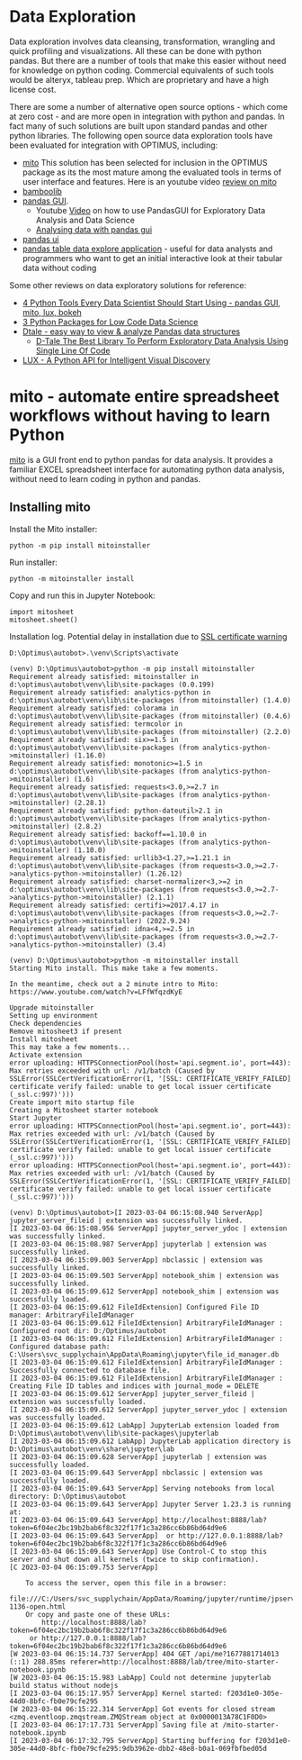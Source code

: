 # Data Exploration

Data exploration involves data cleansing, transformation, wrangling and quick profiling and visualizations.
All these can be done with python pandas.  But there are a number of tools that make this easier without need for knowledge on python coding.
Commercial equivalents of such tools would be alteryx, tableau prep.  Which are proprietary and have a high license cost.

There are some a number of alternative open source options - which come at zero cost - and are more open in integration with python and pandas.  In fact many of such solutions are built upon standard pandas and other python libraries.
The following open source data exploration tools have been evaluated for integration with OPTIMUS, including:
- [mito](https://www.trymito.io/) This solution has been selected for inclusion in the OPTIMUS package as its the most mature among the evaluated tools in terms of user interface and features.  Here is an youtube video [review on mito](https://www.youtube.com/watch?v=js4iaGQvTAo&list=PLtqF5YXg7GLkskjS9D2PSIwKV6HUuWkXo&index=14)
- [bamboolib](https://docs.bamboolib.8080labs.com/)
- [pandas GUI](https://github.com/adamerose/PandasGUI).  
    - Youtube [Video](https://www.youtube.com/watch?v=F8mSlETrcl8&list=PLtqF5YXg7GLkskjS9D2PSIwKV6HUuWkXo&index=20) on how to use PandasGUI for Exploratory Data Analysis and Data Science
    - [Analysing data with pandas gui](https://flowygo.com/en/blog/pandasgui-graphical-user-interface-for-analyzing-data-with-pandas/)
- [pandas ui](https://github.com/arunnbaba/pandas_ui) 
- [pandas table data explore application](https://pypi.org/project/pandastable/) - useful for data analysts and programmers who want to get an initial interactive look at their tabular data without coding

Some other reviews on data exploratory solutions for reference:
- [4 Python Tools Every Data Scientist Should Start Using - pandas GUI, mito, lux, bokeh](https://medium.com/trymito/4-python-tools-every-data-scientist-should-start-using-f1a3be18d2c9)
- [3 Python Packages for Low Code Data Science](https://medium.com/geekculture/3-python-packages-for-low-code-data-science-5dfec9b0acc)
- [Dtale - easy way to view & analyze Pandas data structures](https://github.com/man-group/dtale) 
    - [D-Tale The Best Library To Perform Exploratory Data Analysis Using Single Line Of Code](https://towardsdatascience.com/d-tale-for-fast-and-easy-exploratory-data-analysis-of-well-log-data-a2ffca5295b6)
- [LUX - A Python API for Intelligent Visual Discovery](https://github.com/lux-org/lux)

# mito - automate entire spreadsheet workflows without having to learn Python

[mito](https://www.trymito.io/) is a GUI front end to python pandas for data analysis.  It provides a familiar EXCEL spreadsheet interface for automating python data analysis, without need to learn coding in python and pandas.

## Installing mito
Install the Mito installer:
```
python -m pip install mitoinstaller
```
Run installer:
```
python -m mitoinstaller install
```
Copy and run this in Jupyter Notebook:
```
import mitosheet
mitosheet.sheet()
```
Installation log.  Potential delay in installation due to [SSL certificate warning](https://github.com/segmentio/analytics-python/issues/142)
```
D:\Optimus\autobot>.\venv\Scripts\activate

(venv) D:\Optimus\autobot>python -m pip install mitoinstaller
Requirement already satisfied: mitoinstaller in d:\optimus\autobot\venv\lib\site-packages (0.0.199)
Requirement already satisfied: analytics-python in d:\optimus\autobot\venv\lib\site-packages (from mitoinstaller) (1.4.0)
Requirement already satisfied: colorama in d:\optimus\autobot\venv\lib\site-packages (from mitoinstaller) (0.4.6)
Requirement already satisfied: termcolor in d:\optimus\autobot\venv\lib\site-packages (from mitoinstaller) (2.2.0)
Requirement already satisfied: six>=1.5 in d:\optimus\autobot\venv\lib\site-packages (from analytics-python->mitoinstaller) (1.16.0)
Requirement already satisfied: monotonic>=1.5 in d:\optimus\autobot\venv\lib\site-packages (from analytics-python->mitoinstaller) (1.6)
Requirement already satisfied: requests<3.0,>=2.7 in d:\optimus\autobot\venv\lib\site-packages (from analytics-python->mitoinstaller) (2.28.1)
Requirement already satisfied: python-dateutil>2.1 in d:\optimus\autobot\venv\lib\site-packages (from analytics-python->mitoinstaller) (2.8.2)
Requirement already satisfied: backoff==1.10.0 in d:\optimus\autobot\venv\lib\site-packages (from analytics-python->mitoinstaller) (1.10.0)
Requirement already satisfied: urllib3<1.27,>=1.21.1 in d:\optimus\autobot\venv\lib\site-packages (from requests<3.0,>=2.7->analytics-python->mitoinstaller) (1.26.12)
Requirement already satisfied: charset-normalizer<3,>=2 in d:\optimus\autobot\venv\lib\site-packages (from requests<3.0,>=2.7->analytics-python->mitoinstaller) (2.1.1)
Requirement already satisfied: certifi>=2017.4.17 in d:\optimus\autobot\venv\lib\site-packages (from requests<3.0,>=2.7->analytics-python->mitoinstaller) (2022.9.24)
Requirement already satisfied: idna<4,>=2.5 in d:\optimus\autobot\venv\lib\site-packages (from requests<3.0,>=2.7->analytics-python->mitoinstaller) (3.4)

(venv) D:\Optimus\autobot>python -m mitoinstaller install
Starting Mito install. This make take a few moments.

In the meantime, check out a 2 minute intro to Mito: https://www.youtube.com/watch?v=LFfWfqzdKyE

Upgrade mitoinstaller
Setting up environment
Check dependencies
Remove mitosheet3 if present
Install mitosheet
This may take a few moments...
Activate extension
error uploading: HTTPSConnectionPool(host='api.segment.io', port=443): Max retries exceeded with url: /v1/batch (Caused by SSLError(SSLCertVerificationError(1, '[SSL: CERTIFICATE_VERIFY_FAILED] certificate verify failed: unable to get local issuer certificate (_ssl.c:997)')))
Create import mito startup file
Creating a Mitosheet starter notebook
Start Jupyter
error uploading: HTTPSConnectionPool(host='api.segment.io', port=443): Max retries exceeded with url: /v1/batch (Caused by SSLError(SSLCertVerificationError(1, '[SSL: CERTIFICATE_VERIFY_FAILED] certificate verify failed: unable to get local issuer certificate (_ssl.c:997)')))
error uploading: HTTPSConnectionPool(host='api.segment.io', port=443): Max retries exceeded with url: /v1/batch (Caused by SSLError(SSLCertVerificationError(1, '[SSL: CERTIFICATE_VERIFY_FAILED] certificate verify failed: unable to get local issuer certificate (_ssl.c:997)')))

(venv) D:\Optimus\autobot>[I 2023-03-04 06:15:08.940 ServerApp] jupyter_server_fileid | extension was successfully linked.
[I 2023-03-04 06:15:08.956 ServerApp] jupyter_server_ydoc | extension was successfully linked.
[I 2023-03-04 06:15:08.987 ServerApp] jupyterlab | extension was successfully linked.
[I 2023-03-04 06:15:09.003 ServerApp] nbclassic | extension was successfully linked.
[I 2023-03-04 06:15:09.503 ServerApp] notebook_shim | extension was successfully linked.
[I 2023-03-04 06:15:09.612 ServerApp] notebook_shim | extension was successfully loaded.
[I 2023-03-04 06:15:09.612 FileIdExtension] Configured File ID manager: ArbitraryFileIdManager
[I 2023-03-04 06:15:09.612 FileIdExtension] ArbitraryFileIdManager : Configured root dir: D:/Optimus/autobot
[I 2023-03-04 06:15:09.612 FileIdExtension] ArbitraryFileIdManager : Configured database path: C:\Users\svc_supplychain\AppData\Roaming\jupyter\file_id_manager.db
[I 2023-03-04 06:15:09.612 FileIdExtension] ArbitraryFileIdManager : Successfully connected to database file.
[I 2023-03-04 06:15:09.612 FileIdExtension] ArbitraryFileIdManager : Creating File ID tables and indices with journal_mode = DELETE
[I 2023-03-04 06:15:09.612 ServerApp] jupyter_server_fileid | extension was successfully loaded.
[I 2023-03-04 06:15:09.612 ServerApp] jupyter_server_ydoc | extension was successfully loaded.
[I 2023-03-04 06:15:09.612 LabApp] JupyterLab extension loaded from D:\Optimus\autobot\venv\lib\site-packages\jupyterlab
[I 2023-03-04 06:15:09.612 LabApp] JupyterLab application directory is D:\Optimus\autobot\venv\share\jupyter\lab
[I 2023-03-04 06:15:09.628 ServerApp] jupyterlab | extension was successfully loaded.
[I 2023-03-04 06:15:09.643 ServerApp] nbclassic | extension was successfully loaded.
[I 2023-03-04 06:15:09.643 ServerApp] Serving notebooks from local directory: D:\Optimus\autobot
[I 2023-03-04 06:15:09.643 ServerApp] Jupyter Server 1.23.3 is running at:
[I 2023-03-04 06:15:09.643 ServerApp] http://localhost:8888/lab?token=6f04ec2bc19b2bab6f8c322f17f1c3a286cc6b86bd64d9e6
[I 2023-03-04 06:15:09.643 ServerApp]  or http://127.0.0.1:8888/lab?token=6f04ec2bc19b2bab6f8c322f17f1c3a286cc6b86bd64d9e6
[I 2023-03-04 06:15:09.643 ServerApp] Use Control-C to stop this server and shut down all kernels (twice to skip confirmation).
[C 2023-03-04 06:15:09.753 ServerApp]

    To access the server, open this file in a browser:
        file:///C:/Users/svc_supplychain/AppData/Roaming/jupyter/runtime/jpserver-1136-open.html
    Or copy and paste one of these URLs:
        http://localhost:8888/lab?token=6f04ec2bc19b2bab6f8c322f17f1c3a286cc6b86bd64d9e6
     or http://127.0.0.1:8888/lab?token=6f04ec2bc19b2bab6f8c322f17f1c3a286cc6b86bd64d9e6
[W 2023-03-04 06:15:14.737 ServerApp] 404 GET /api/me?1677881714013 (::1) 288.85ms referer=http://localhost:8888/lab/tree/mito-starter-notebook.ipynb
[W 2023-03-04 06:15:15.983 LabApp] Could not determine jupyterlab build status without nodejs
[I 2023-03-04 06:15:17.957 ServerApp] Kernel started: f203d1e0-305e-44d0-8bfc-fb0e79cfe295
[W 2023-03-04 06:15:22.314 ServerApp] Got events for closed stream <zmq.eventloop.zmqstream.ZMQStream object at 0x0000013A78C1F0D0>
[I 2023-03-04 06:17:17.731 ServerApp] Saving file at /mito-starter-notebook.ipynb
[I 2023-03-04 06:17:32.795 ServerApp] Starting buffering for f203d1e0-305e-44d0-8bfc-fb0e79cfe295:9db3962e-dbb2-48e8-b0a1-069fbfbed05d
```

